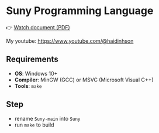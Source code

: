 # Suny Programming Language

👉 [Watch document (PDF)](./document/document.pdf)

My youtube: https://www.youtube.com/@haidinhson

## Requirements
- **OS**: Windows 10+
- **Compiler**: MinGW (GCC) or MSVC (Microsoft Visual C++)
- **Tools**: `make` 

## Step
- rename `Suny-main` into `Suny`
- run `make` to build
